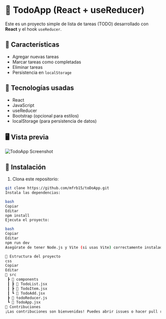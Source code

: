 # 📝 TodoApp (React + useReducer)

Este es un proyecto simple de lista de tareas (TODO) desarrollado con **React** y el hook `useReducer`.

## 🚀 Características

- Agregar nuevas tareas
- Marcar tareas como completadas
- Eliminar tareas
- Persistencia en `localStorage`

## 🧪 Tecnologías usadas

- React
- JavaScript
- useReducer
- Bootstrap (opcional para estilos)
- localStorage (para persistencia de datos)

## 🖥️ Vista previa

![TodoApp Screenshot](https://via.placeholder.com/600x300?text=Captura+de+Tu+App)

## 🔧 Instalación

1. Clona este repositorio:
```bash
git clone https://github.com/mfrb15/toDoApp.git
Instala las dependencias:

bash
Copiar
Editar
npm install
Ejecuta el proyecto:

bash
Copiar
Editar
npm run dev
Asegúrate de tener Node.js y Vite (si usas Vite) correctamente instalados.

📂 Estructura del proyecto
css
Copiar
Editar
📁 src
 ┣ 📁 components
 ┃ ┣ 📄 TodoList.jsx
 ┃ ┣ 📄 TodoItem.jsx
 ┃ ┗ 📄 TodoAdd.jsx
 ┣ 📄 todoReducer.js
 ┗ 📄 TodoApp.jsx
🤝 Contribuciones
¡Las contribuciones son bienvenidas! Puedes abrir issues o hacer pull requests para sugerencias y mejoras.